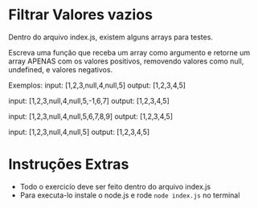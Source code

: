 # Filtrar Valores vazios
Dentro do arquivo index.js, existem alguns arrays para testes.

Escreva uma função que receba um array como argumento
e retorne um array APENAS com os valores positivos, 
removendo valores como  null, undefined, e valores negativos.

Exemplos: 
input: [1,2,3,null,4,null,5]   output: [1,2,3,4,5]

input: [1,2,3,null,4,null,5,-1,6,7]   output: [1,2,3,4,5]

input: [1,2,3,null,4,null,5,6,7,8,9]   output: [1,2,3,4,5]

input: [1,2,3,null,4,null,5]   output: [1,2,3,4,5]
 

# Instruções Extras

- Todo o exercicío deve ser feito dentro do arquivo index.js
- Para executa-lo instale o node.js e rode `node index.js` no terminal